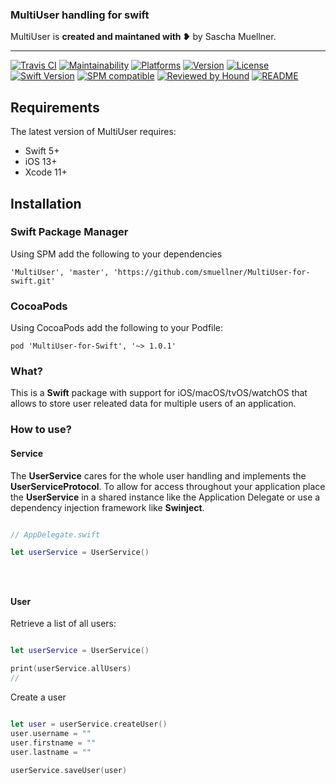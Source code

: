 ### MultiUser handling for swift

MultiUser is **created and maintaned with ❥** by Sascha Muellner.

---

[![Travis CI](https://travis-ci.org/smuellner/MultiUser-for-swift.svg?branch=master)](https://travis-ci.org/smuellner/MultiUser-for-swift)
[![Maintainability](https://api.codeclimate.com/v1/badges/960d3ef98a6e144689c5/maintainability)](https://codeclimate.com/github/smuellner/MultiUser-for-swift/maintainability)
[![Platforms](https://img.shields.io/badge/platform-iOS%20%7C%20macOS%20%7C%20tvOS%20%7C%20watchOS%20%7C%20Linux-lightgrey.svg)](https://smuellner.github.io/MultiUser-for-swift)
[![Version](https://img.shields.io/cocoapods/v/MultiUser.svg?style=flat)](https://github.com/smuellner/MultiUser-for-swift/releases/latest)
[![License](https://img.shields.io/cocoapods/l/MultiUser.svg?style=flat)](https://cocoapods.org/pods/MultiUser)
[![Swift Version](https://img.shields.io/badge/swift-5.1-orange.svg?style=flat)](https://developer.apple.com/swift)
[![SPM compatible](https://img.shields.io/badge/SPM-compatible-orange.svg?style=flat)](https://github.com/apple/swift-package-manager)
[![Reviewed by Hound](https://img.shields.io/badge/Reviewed_by-Hound-8E64B0.svg)](https://houndci.com)
[![README](https://img.shields.io/badge/-README-lightgrey)](https://smuellner.github.io/MultiUser-for-Swift)


## Requirements

The latest version of MultiUser requires:

- Swift 5+
- iOS 13+
- Xcode 11+

## Installation

### Swift Package Manager
Using SPM add the following to your dependencies

``` 'MultiUser', 'master', 'https://github.com/smuellner/MultiUser-for-swift.git' ```

### CocoaPods
Using CocoaPods add the following to your Podfile:

```pod 'MultiUser-for-Swift', '~> 1.0.1'```

### What?
This is a **Swift** package with support for iOS/macOS/tvOS/watchOS that allows to store user releated data for multiple users of an application.

### How to use?

#### Service

The **UserService** cares for the whole user handling and implements the **UserServiceProtocol**.
To allow for access throughout your application place the **UserService** in a shared instance like the Application Delegate or use a dependency injection framework like **Swinject**.

```swift

// AppDelegate.swift

let userService = UserService()





```


#### User

Retrieve a list of all users:

```swift

let userService = UserService()

print(userService.allUsers)
//

```


Create a user

```swift

let user = userService.createUser()
user.username = ""
user.firstname = ""
user.lastname = ""

userService.saveUser(user)

```